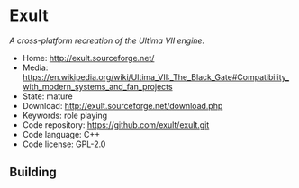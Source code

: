 # Exult

_A cross-platform recreation of the Ultima VII engine._

- Home: http://exult.sourceforge.net/
- Media: <https://en.wikipedia.org/wiki/Ultima_VII:_The_Black_Gate#Compatibility_with_modern_systems_and_fan_projects>
- State: mature
- Download: http://exult.sourceforge.net/download.php
- Keywords: role playing
- Code repository: https://github.com/exult/exult.git
- Code language: C++
- Code license: GPL-2.0

## Building

